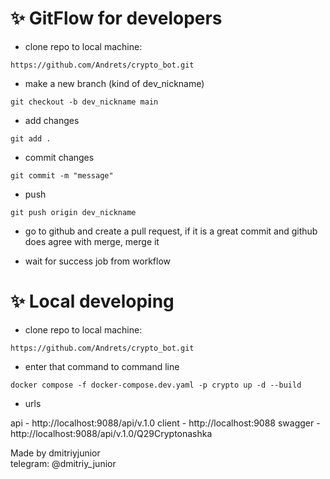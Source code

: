 # ✨ GitFlow for developers

- clone repo to local machine:

```
https://github.com/Andrets/crypto_bot.git
```

- make a new branch (kind of dev_nickname)

```
git checkout -b dev_nickname main
```

- add changes

```
git add .
```

- commit changes

```
git commit -m "message"
```

- push

```
git push origin dev_nickname
```

- go to github and create a pull request, if it is a great commit and github does agree with merge, merge it

- wait for success job from workflow

# ✨ Local developing

- clone repo to local machine:

```
https://github.com/Andrets/crypto_bot.git
```

- enter that command to command line

```
docker compose -f docker-compose.dev.yaml -p crypto up -d --build
```

- urls

api - http://localhost:9088/api/v.1.0
client - http://localhost:9088
swagger - http://localhost:9088/api/v.1.0/Q29Cryptonashka

Made by dmitriyjunior<br/>
telegram: @dmitriy_junior<br/>

